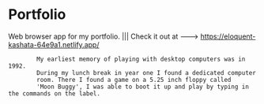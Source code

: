 # Portfolio

Web browser app for my portfolio.
||| Check it out at ---> https://eloquent-kashata-64e9a1.netlify.app/

            My earliest memory of playing with desktop computers was in 1992.
            During my lunch break in year one I found a dedicated computer
            room. There I found a game on a 5.25 inch floppy called
            'Moon Buggy', I was able to boot it up and play by typing in the commands on the label.
